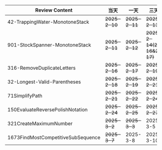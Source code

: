 | **Review Content**                 | **当天**        | **一天**        | **三天**                   | **7天**        | **15天**       | **30天**   |
|------------------------------------|---------------|---------------|--------------------------|---------------|---------------|-----------|
| 42-TrappingWater-MonotoneStack     | ~~2025-2-10~~ | ~~2025-2-11~~ | ~~2025-2-13~~            | ~~2025-2-17~~ | ~~2025-2-25~~ | 2025-3-11 |
| 901-StockSpanner-MonotoneStack     | ~~2025-2-11~~ | ~~2025-2-12~~ | ~~2025-2-14(2-16&2-17)~~ | ~~2025-2-18~~ | ~~2025-2-26~~ | 2025-3-12 |
| 316-RemoveDuplicateLetters         | ~~2025-2-16~~ | ~~2025-2-17~~ | ~~2025-2-19~~            | ~~2025-2-23~~ | ~~2025-3-3~~  | 2025-3-18 |
| 32-Longest-Valid-Parentheses       | ~~2025-2-18~~ | ~~2025-2-19~~ | ~~2025-2-21~~            | ~~2025-2-25~~ | 2025-3-5      | 2025-3-20 |
| 71SimplifyPath                     | ~~2025-2-21~~ | ~~2025-2-22~~ | ~~2025-2-24~~            | ~~2025-2-28~~ | 2025-3-8      | 2025-3-23 |
| 150EvaluateReversePolishNotation   | ~~2025-2-24~~ | ~~2025-2-25~~ | ~~2025-2-27~~            | ~~2025-3-1~~  | 2025-3-11     | 2025-3-26 |
| 321CreateMaximumNumber             | ~~2025-3-2~~  | ~~2025-3-3~~  | 2025-3-5                 | 2025-3-9      | 2025-3-16     | 2025-4-2  |
| 1673FindMostCompetitiveSubSequence | ~~2025-3-7~~  | 2025-3-8      | 2025-3-10                | 2025-3-14     | 2025-3-22     | 2025-4-7  |